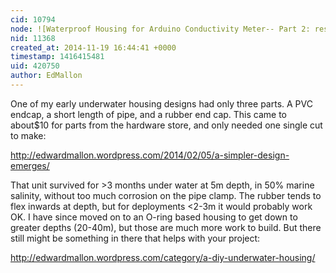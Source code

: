```yaml
---
cid: 10794
node: ![Waterproof Housing for Arduino Conductivity Meter-- Part 2: results and other containers](../notes/markwh/11-19-2014/waterproof-housing-for-arduino-conductivity-meter-part-2-results-and-other-containers)
nid: 11368
created_at: 2014-11-19 16:44:41 +0000
timestamp: 1416415481
uid: 420750
author: EdMallon
---
```


One of my early underwater housing designs had only three parts. A PVC endcap, a short length of pipe, and a rubber end cap. This came to about$10 for parts from the hardware store, and only needed one single cut to make:

http://edwardmallon.wordpress.com/2014/02/05/a-simpler-design-emerges/

That unit survived for >3 months under water at 5m depth, in 50% marine salinity, without too much corrosion on the pipe clamp. The rubber tends to flex inwards at depth, but for deployments <2-3m it would probably work OK. I have since moved on to an O-ring based housing to get down to greater depths (20-40m), but those are much more work to build. But there still might be something in there that helps with your project:

http://edwardmallon.wordpress.com/category/a-diy-underwater-housing/